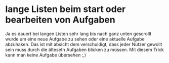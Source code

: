 # lange Listen beim start oder bearbeiten von Aufgaben
Ja es dauert bei langen Listen sehr lang bis nach ganz unten gescrollt wurde um eine neue Aufgabe zu sehen oder eine aktuelle Aufgabe abzuhaken.
Das ist mit absicht dem verschuldigt, dass jeder Nutzer gewollt sein muss durch die ältesetn Aufgaben blicken zu müssen.
Mit diesem Trick kann man keine Aufgabe übersehen :,)